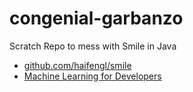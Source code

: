 # congenial-garbanzo
Scratch Repo to mess with Smile in Java

* [github.com/haifengl/smile](https://github.com/haifengl/smile)
* [Machine Learning for Developers](http://xyclade.github.io/MachineLearning/)
